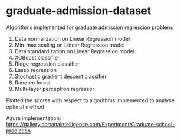 # graduate-admission-dataset

Algorithms implemented for graduate admission regression problem:

1. Data normalization on Linear Regression model
2. Min-max scaling on Linear Regression model
3. Data standardization on Linear Regression model 
4. XGBoost classifier
5. Ridge regression classifier
6. Lasso regression
6. Stochastic gradient descent classifier
7. Random forest 
8. Multi-layer perceptron regressor

Plotted the scores with respect to algorithms implemented to analyse optimal method


Azure implementation: https://gallery.cortanaintelligence.com/Experiment/Graduate-school-prediction